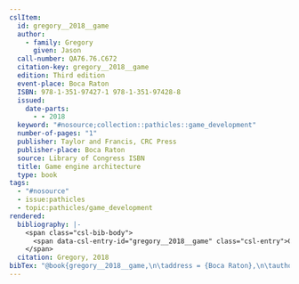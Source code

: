 ```yaml
---
cslItem:
  id: gregory__2018__game
  author:
    - family: Gregory
      given: Jason
  call-number: QA76.76.C672
  citation-key: gregory__2018__game
  edition: Third edition
  event-place: Boca Raton
  ISBN: 978-1-351-97427-1 978-1-351-97428-8
  issued:
    date-parts:
      - - 2018
  keyword: "#nosource;collection::pathicles::game_development"
  number-of-pages: "1"
  publisher: Taylor and Francis, CRC Press
  publisher-place: Boca Raton
  source: Library of Congress ISBN
  title: Game engine architecture
  type: book
tags:
  - "#nosource"
  - issue:pathicles
  - topic:pathicles/game_development
rendered:
  bibliography: |-
    <span class="csl-bib-body">
      <span data-csl-entry-id="gregory__2018__game" class="csl-entry">Gregory, J. 2018. <i>Game engine architecture</i> (Third edition). Taylor and Francis, CRC Press.</span>
    </span>
  citation: Gregory, 2018
bibTex: "@book{gregory__2018__game,\n\taddress = {Boca Raton},\n\tauthor = {Gregory, Jason},\n\tedition = {Third edition},\n\tyear = {2018},\n\tpublisher = {{Taylor and Francis, CRC Press}},\n\ttitle = {Game engine architecture},\n}\n\n"
---
```

